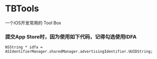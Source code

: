 # TBTools
一个iOS开发常用的 Tool Box

### 提交App Store时，因为使用如下代码，记得勾选使用IDFA
```
NSString * idfa = ASIdentifierManager.sharedManager.advertisingIdentifier.UUIDString;

```